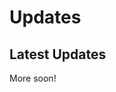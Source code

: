 # Updates

## Latest Updates

More soon!


<!-- --- -->

<!-- [Subscribe to our newsletter](/pages/newsletter/) for more updates about strange and wonderful computing! -->

